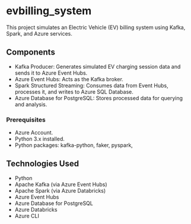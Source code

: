 # evbilling_system
This project simulates an Electric Vehicle (EV) billing system using Kafka, Spark, and Azure services.

## Components
- Kafka Producer: Generates simulated EV charging session data and sends it to Azure Event Hubs.
- Azure Event Hubs: Acts as the Kafka broker.
- Spark Structured Streaming: Consumes data from Event Hubs, processes it, and writes to Azure SQL Database.
- Azure Database for PostgreSQL: Stores processed data for querying and analysis.

### Prerequisites
- Azure Account.
- Python 3.x installed.
- Python packages: kafka-python, faker, pyspark,

## Technologies Used
- Python
- Apache Kafka (via Azure Event Hubs)
- Apache Spark (via Azure Databricks)
- Azure Event Hubs
- Azure Database for PostgreSQL
- Azure Databricks
- Azure CLI